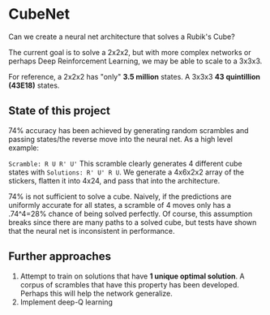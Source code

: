 # CubeNet

Can we create a neural net architecture that solves a Rubik's Cube?

The current goal is to solve a 2x2x2, but with more complex networks or perhaps Deep Reinforcement Learning, we
may be able to scale to a 3x3x3.

For reference, a 2x2x2 has "only" **3.5 million** states. A 3x3x3 **43 quintillion (43E18)** states.

## State of this project

74% accuracy has been achieved by generating random scrambles and passing states/the reverse move into
the neural net. As a high level example:

`Scramble: R U R' U'` This scramble clearly generates 4 different cube states with
`Solutions: R' U' R U`. We generate a 4x6x2x2 array of the stickers, flatten it into 4x24,
and pass that into the architecture.

74% is not sufficient to solve a cube. Naively, if the predictions are uniformly accurate for all
states, a scramble of 4 moves only has a .74^4=28% chance of being solved perfectly. Of course,
this assumption breaks since there are many paths to a solved cube, but tests have shown
that the neural net is inconsistent in performance.

## Further approaches

1. Attempt to train on solutions that have **1 unique optimal solution**. A corpus of scrambles that have 
   this property has been developed. Perhaps this will help the network generalize.
2. Implement deep-Q learning
